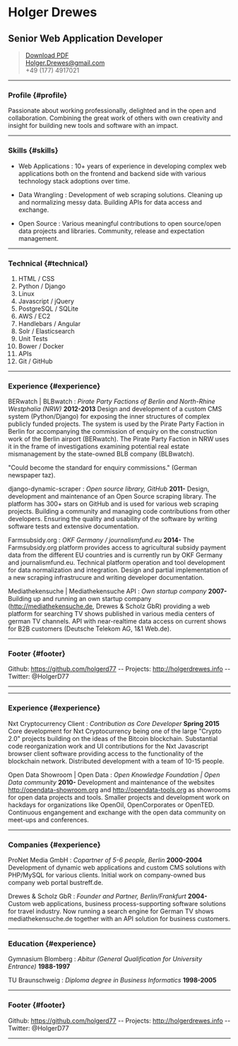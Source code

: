 # Holger Drewes
## Senior Web Application Developer

> [Download PDF](resume.pdf)  
> [Holger.Drewes@gmail.com](Holger.Drewes@gmail.com)  
> +49 (177) 4917021

------

### Profile {#profile}

Passionate about working professionally, delighted and in the open and collaboration. Combining the
great work of others with own creativity and insight for building new tools and software with an impact.

------

### Skills {#skills}

* Web Applications
  : 10+ years of experience in developing complex web applications both on the frontend and backend side with various technology stack adoptions over time.

* Data Wrangling
  : Development of web scraping solutions. Cleaning up and normalizing messy data. Building APIs for data access and exchange.

* Open Source
  : Various meaningful contributions to open source/open data projects and libraries. Community, release and expectation management.

-------

### Technical {#technical}

1. HTML / CSS
1. Python / Django
1. Linux
1. Javascript / jQuery
1. PostgreSQL / SQLite
1. AWS / EC2
1. Handlebars / Angular
1. Solr / Elasticsearch
1. Unit Tests
1. Bower / Docker
1. APIs
1. Git / GitHub

------

### Experience {#experience}

BERwatch | BLBwatch
: *Pirate Party Factions of Berlin and North-Rhine Westphalia (NRW)*
  __2012-2013__
  Design and development of a custom CMS system (Python/Django) for exposing the inner structures of complex publicly funded projects. The system is used by the Pirate Party Faction in Berlin for accompanying the commission of 
  enquiry on the construction work of the Berlin airport (BERwatch). The Pirate Party Faction in NRW uses it in the frame of investigations examining potential real estate mismanagement by the state-owned BLB company (BLBwatch).

  "Could become the standard for enquiry commissions." (German newspaper taz).

django-dynamic-scraper
: *Open source library, GitHub*
  __2011-__
  Design, development and maintenance of an Open Source scraping library. The platform has 300+ stars on GitHub and is used for various web scraping projects. Building a community and managing code contributions from other developers. Ensuring the quality and usability of the software by writing software tests and extensive documentation.

Farmsubsidy.org
: *OKF Germany / journalismfund.eu*
  __2014-__
  The Farmsubsidy.org platform provides access to agricultural subsidy payment data from the different EU countries and
  is currently run by OKF Germany and journalismfund.eu. Technical platform operation and tool development for data normalization and integration. Design and partial implementation of a new scraping infrastrucure and writing developer documentation.

Mediathekensuche | Mediathekensuche API
: *Own startup company*
  __2007-__
  Building up and running an own startup company (http://mediathekensuche.de, Drewes & Scholz GbR) providing a web platform for searching TV shows published in various media centers of german TV channels. API with near-realtime data
  access on current shows for B2B customers (Deutsche Telekom AG, 1&1 Web.de).

------

### Footer {#footer}

Github: https://github.com/holgerd77 -- Projects: http://holgerdrewes.info -- Twitter: @HolgerD77

------

<div style="page-break-after: always;"></div>

------

### Experience {#experience}

Nxt Cryptocurrency Client
: *Contribution as Core Developer*
  __Spring 2015__
  Core development for Nxt Cryptocurrency being one of the large "Crypto 2.0" projects building on the ideas of the Bitcoin blockchain. Substantial code reorganization work and UI contributions for the Nxt Javascript browser client software providing access to the functionality of the blockchain network. Distributed development with a team of 10-15 people.

Open Data Showroom | Open Data
: *Open Knowledge Foundation | Open Data community*
  __2010-__
  Development and maintenance of the websites http://opendata-showroom.org and http://opendata-tools.org as showrooms
  for open data projects and tools. Smaller projects and development work on hackdays for organizations like OpenOil,
  OpenCorporates or OpenTED. Continuous engangement and exchange with the open data community on meet-ups and 
  conferences.

------

### Companies {#experience}

ProNet Media GmbH
: *Copartner of 5-6 people, Berlin*
  __2000-2004__
  Development of dynamic web applications and custom CMS solutions with PHP/MySQL for various clients. Initial work on company-owned bus company web portal bustreff.de.

Drewes & Scholz GbR
: *Founder and Partner, Berlin/Frankfurt*
  __2004-__
  Custom web applications, business process-supporting software solutions for travel industry. Now running a search engine for German TV shows mediathekensuche.de together with an API solution for business customers.
  

------

### Education {#experience}

Gymnasium Blomberg
: *Abitur (General Qualification for University Entrance)*
  __1988-1997__

TU Braunschweig
: *Diploma degree in Business Informatics*
  __1998-2005__ 

------

### Footer {#footer}

Github: https://github.com/holgerd77 -- Projects: http://holgerdrewes.info -- Twitter: @HolgerD77

------
